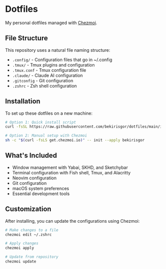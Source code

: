 # Dotfiles

My personal dotfiles managed with [Chezmoi](https://www.chezmoi.io/).

## File Structure

This repository uses a natural file naming structure:

- `.config/` - Configuration files that go in ~/.config
- `.tmux/` - Tmux plugins and configuration
- `.tmux.conf` - Tmux configuration file
- `.claude/` - Claude AI configuration
- `.gitconfig` - Git configuration
- `.zshrc` - Zsh shell configuration

## Installation

To set up these dotfiles on a new machine:

```bash
# Option 1: Quick install script
curl -fsSL https://raw.githubusercontent.com/bekirisgor/dotfiles/main/install.sh | bash

# Option 2: Manual setup with Chezmoi
sh -c "$(curl -fsLS get.chezmoi.io)" -- init --apply bekirisgor
```

## What's Included

- Window management with Yabai, SKHD, and Sketchybar
- Terminal configuration with Fish shell, Tmux, and Alacritty
- Neovim configuration
- Git configuration
- macOS system preferences
- Essential development tools

## Customization

After installing, you can update the configurations using Chezmoi:

```bash
# Make changes to a file
chezmoi edit ~/.zshrc

# Apply changes
chezmoi apply

# Update from repository
chezmoi update
```